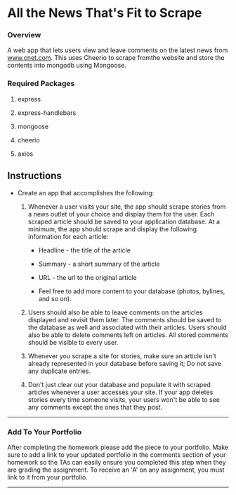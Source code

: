 # All the News That's Fit to Scrape

### Overview

A web app that lets users view and leave comments on the latest news from www.cnet.com. This uses Cheerio to scrape fromthe website and store the contents into mongodb using Mongoose.

### Required Packages

   1. express

   2. express-handlebars

   3. mongoose

   4. cheerio

   5. axios


## Instructions

* Create an app that accomplishes the following:

  1. Whenever a user visits your site, the app should scrape stories from a news outlet of your choice and display them for the user. Each scraped article should be saved to your application database. At a minimum, the app should scrape and display the following information for each article:

     * Headline - the title of the article

     * Summary - a short summary of the article

     * URL - the url to the original article

     * Feel free to add more content to your database (photos, bylines, and so on).

  2. Users should also be able to leave comments on the articles displayed and revisit them later. The comments should be saved to the database as well and associated with their articles. Users should also be able to delete comments left on articles. All stored comments should be visible to every user.

  3. Whenever you scrape a site for stories, make sure an article isn't already represented in your database before saving it; Do not save any duplicate entries.

  4. Don't just clear out your database and populate it with scraped articles whenever a user accesses your site.  If your app deletes stories every time someone visits, your users won't be able to see any comments except the ones that they post.

---

### Add To Your Portfolio

After completing the homework please add the piece to your portfolio. Make sure to add a link to your updated portfolio in the comments section of your homework so the TAs can easily ensure you completed this step when they are grading the assignment. To receive an 'A' on any assignment, you must link to it from your portfolio.

---
